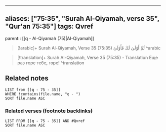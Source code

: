 
---
aliases: ["75:35", "Surah Al-Qiyamah, verse 35", "Qur'an 75:35"]
tags: Qvref
---

parent:: [[q - Al-Qiyamah (75)|Al-Qiyamah]]

> [!arabic]+ Surah Al-Qiyamah, Verse 35 (75:35)
> <span class="quran-arabic">ثُمَّ أَوْلَىٰ لَكَ فَأَوْلَىٰٓ</span>
^arabic

> [!translation]+ Surah Al-Qiyamah, Verse 35 (75:35) - Translation
> Еще раз горе тебе, горе!
^translation



## Related notes
```dataview
LIST from [[q - 75 - 35]]
WHERE !contains(file.name, "q - ")
SORT file.name ASC
```

### Related verses (footnote backlinks)
```dataview
LIST FROM [[q - 75 - 35]] AND #Qvref
SORT file.name ASC
```

